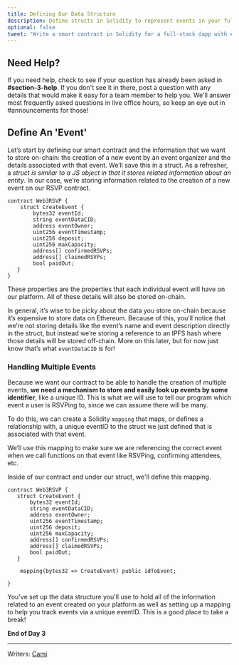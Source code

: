 ```yaml
---
title: Defining Our Data Structure
description: Define structs in Solidity to represent events in your full-stack decentralized event platform.
optional: false
tweet: "Write a smart contract in Solidity for a full-stack dapp with #30DaysofWeb3 @womenbuildweb3 ✍️"
---
```


## Need Help?

If you need help, check to see if your question has already been asked in **#section-3-help**. If you don't see it in there, post a question with any details that would make it easy for a team member to help you. We'll answer most frequently asked questions in live office hours, so keep an eye out in #announcements for those!

## Define An 'Event'

Let’s start by defining our smart contract and the information that we want to store on-chain: the creation of a new event by an event organizer and the details associated with that event. We’ll save this in a struct. As a refresher, a _struct is similar to a JS object in that it stores related information about an entity_. In our case, we’re storing information related to the creation of a new event on our RSVP contract.

```solidity
contract Web3RSVP {
    struct CreateEvent {
        bytes32 eventId;
        string eventDataCID;
        address eventOwner;
        uint256 eventTimestamp;
        uint256 deposit;
        uint256 maxCapacity;
        address[] confirmedRSVPs;
        address[] claimedRSVPs;
        bool paidOut;
   }
}
```

These properties are the properties that each individual event will have on our platform. All of these details will also be stored on-chain.

In general, it’s wise to be picky about the data you store on-chain because it’s expensive to store data on Ethereum. Because of this, you’ll notice that we’re not storing details like the event’s name and event description directly in the struct, but instead we’re storing a reference to an IPFS hash where those details will be stored off-chain. More on this later, but for now just know that’s what `eventDataCID` is for!

### Handling Multiple Events

Because we want our contract to be able to handle the creation of multiple events, **we need a mechanism to store and easily look up events by some identifier**, like a unique ID. This is what we will use to tell our program which event a user is RSVPing to, since we can assume there will be many.

To do this, we can create a Solidity `mapping` that maps, or defines a relationship with, a unique eventID to the struct we just defined that is associated with that event.

We’ll use this mapping to make sure we are referencing the correct event when we call functions on that event like RSVPing, confirming attendees, etc.

Inside of our contract and under our struct, we'll define this mapping.

```solidity
contract Web3RSVP {
   struct CreateEvent {
       bytes32 eventId;
       string eventDataCID;
       address eventOwner;
       uint256 eventTimestamp;
       uint256 deposit;
       uint256 maxCapacity;
       address[] confirmedRSVPs;
       address[] claimedRSVPs;
       bool paidOut;
   }

    mapping(bytes32 => CreateEvent) public idToEvent;

}
```

You've set up the data structure you'll use to hold all of the information related to an event created on your platform as well as setting up a mapping to help you track events via a unique eventID. This is a good place to take a break!

**End of Day 3**

---

Writers: [Cami](https://twitter.com/camiinthisthang)
